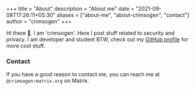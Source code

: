 +++
title = "About"
description = "About me"
date = "2021-09-08T17:26:11+05:30"
aliases = ["about-me", "about-crimsogen", "contact"]
author = "crimsogen"
+++

Hi there 👋. I am 'crimsogen'. Here I post stuff related to security and privacy. I am developer and student BTW, check
out my [GitHub profile](https://github.com/crimsogen) for more cool stuff.

### Contact

If you have a good reason to contact me, you can reach me at `@crimsogen:matrix.org` on Matrix.
